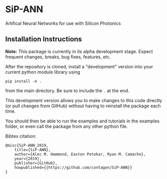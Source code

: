 # SiP-ANN
Artifical Neural Networks for use with Silicon Photonics

## Installation Instructions

**Note:** This package is currently in its alpha development stage. Expect frequent changes, breaks, bug fixes, features, etc.

After the repository is cloned, install a "development" version into your current python module library using

```pip install -e .```


from the main directory. Be sure to include the `.` at the end.

This development version allows you to make changes to this code directly (or pull changes from GitHub) without having to reinstall the package each time.

You should then be able to run the examples and tutorials in the examples folder, or even call the package from any other python file.

Bibtex citation:

```
@misc{SiP-ANN_2019,
	title={SiP-ANN},
	author={Alec M. Hammond, Easton Potokar, Ryan M. Camacho},
	year={2019},
	publisher={GitHub},
	howpublished={{https://github.com/contagon/SiP-ANN}}
}
```


